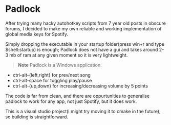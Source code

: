 # Padlock

After trying many hacky autohotkey scripts from 7 year old posts in obscure forums,
I decided to make my own reliable and working implementation of global media keys for Spotify.

Simply dropping the executable in your startup folder(press win+r and type $shell:startup) is enough; Padlock does not have a gui and takes around 2-3 mb of ram at any given moment so it is very lightweight.

> **Note**
> Padlock is a Windows application.

- ctrl-alt-{left,right} for prev/next song
- ctrl-alt-space for toggling play/pause
- ctrl-alt-{up,down} for increasing/decreasing volume by 5 points

The code is far from clean, and there are oppurtunities to generalise padlock to work
for any app, not just Spotify, but it does work.

This is a visual studio project(I might try moving it to cmake in the future), so building is straightforward.
